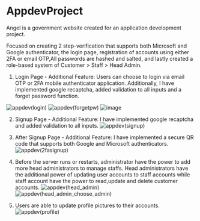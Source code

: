 # AppdevProject
Angel is a government website created for an application development project. 

Focused on creating 2 step-verification that supports both Microsoft and Google authenticator, the login page, registration of accounts using either 2FA or email OTP,All passwords are hashed and salted, and lastly created a role-based system of Customer > Staff > Head Admin.

1. Login Page - Additional Feature: Users can choose to login via email OTP or 2FA mobile authenticator application. Additionally, I have implemented google recaptcha, added validation to all inputs and a forget password function. 

![appdev(login)](https://user-images.githubusercontent.com/77826239/130345049-e240debd-1006-4b6b-a880-bde79b436546.png)
![appdev(forgetpw)](https://user-images.githubusercontent.com/77826239/130345137-42fc778f-fef3-4ead-89ce-40239d564f33.png)
![image](https://user-images.githubusercontent.com/77826239/130345267-06b83080-7d02-4723-afe7-227de9ce1963.png)

2. Signup Page - Additional Feature: I have implemented google recaptcha and added validation to all inputs.
![appdev(signup)](https://user-images.githubusercontent.com/77826239/130345068-e42b5365-163d-4365-be0e-d7e5d2b91cc1.png)

3. After Signup Page - Additional Feature: I have implemented a secure QR code that supports both Google and Microsoft authenticators.
![appdev(2fasignup)](https://user-images.githubusercontent.com/77826239/130345127-31244710-7f57-4674-a25c-6b9c9f69e411.png)

4. Before the server runs or restarts, administrator have the power to add more head administrators to manage staffs. Head administrators have the additional power of updating user accounts to staff accounts while staff account have the power to read,update and delete customer accounts.
![appdev(head_admin)](https://user-images.githubusercontent.com/77826239/130345193-8973253f-9ab2-4225-a178-721d1c4dc068.png)
![appdev(head_admin_choose_admin)](https://user-images.githubusercontent.com/77826239/130345196-43e32c62-e1b4-489c-bdc9-ad549ea8eb74.png)

5. Users are able to update profile pictures to their accounts.
![appdev(profile)](https://user-images.githubusercontent.com/77826239/130345252-5411f911-7b1a-4c46-afd8-f6a8a2dc6dc2.png)

